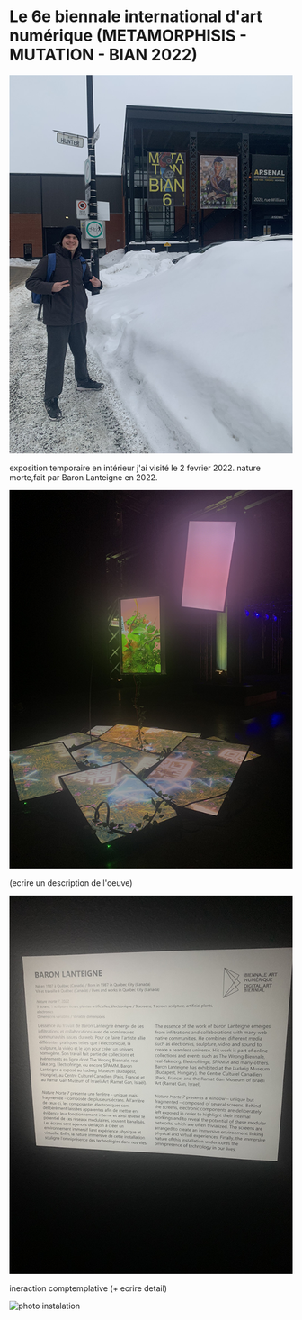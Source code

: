 # Le 6e biennale international d'art numérique (METAMORPHISIS - MUTATION - BIAN 2022)

![photo devant entrer](https://github.com/Ferylane/H23_V13_INSPIRATIONS_FERRANTELAMBERT/blob/main/BIAN/photo/photo_devant_entrer.png)

exposition temporaire en intérieur
j'ai visité le 2 fevrier 2022.
nature morte,fait par Baron Lanteigne en 2022.

![photo euvre 04](https://github.com/Ferylane/H23_V13_INSPIRATIONS_FERRANTELAMBERT/blob/main/BIAN/photo/photo_oeuvre_04.png)

(ecrire un description de l'oeuve)

![photo info](https://github.com/Ferylane/H23_V13_INSPIRATIONS_FERRANTELAMBERT/blob/main/BIAN/photo/photo_info.png)

ineraction comptemplative (+ ecrire detail)


![photo instalation]()


